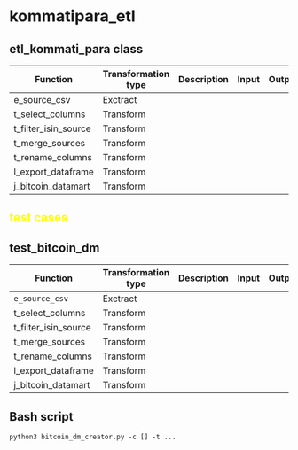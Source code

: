 # kommatipara_etl

## etl_kommati_para class

| Function  | Transformation type | Description  | Input  |   Output  | Based on |
|---|---|---|---|---|---|
| e_source_csv  | Exctract  |   |   |   |
| t_select_columns  | Transform  |   |   |   |
| t_filter_isin_source | Transform  |   |   |   |
| t_merge_sources | Transform
| t_rename_columns | Transform
| l_export_dataframe | Transform
| j_bitcoin_datamart | Transform

## <span style="color:yellow"> test cases</span>
## test_bitcoin_dm

| Function  | Transformation type | Description  | Input  |   Output  | Based on |
|---|---|---|---|---|---|
| `e_source_csv`  | Exctract  |   |   |   |
| t_select_columns  | Transform  |   |   |   |
| t_filter_isin_source | Transform  |   |   |   |
| t_merge_sources | Transform
| t_rename_columns | Transform
| l_export_dataframe | Transform
| j_bitcoin_datamart | Transform


## Bash script

```
python3 bitcoin_dm_creator.py -c [] -t ...
```


